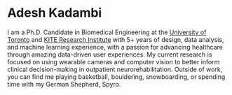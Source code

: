 # Adesh Kadambi

I am a Ph.D. Candidate in Biomedical Engineering at the [University of Toronto](https://bme.utoronto.ca/) and [KITE Research Institute](https://kite-uhn.com/) with 5+ years of design, data analysis, and machine learning experience, with a passion for advancing healthcare through amazing data-driven user experiences. My current research is focused on using wearable cameras and computer vision to better inform clinical decision-making in outpatient neurorehabilitation. Outside of work, you can find me playing basketball, bouldering, snowboarding, or spending time with my German Shepherd, Spyro.
